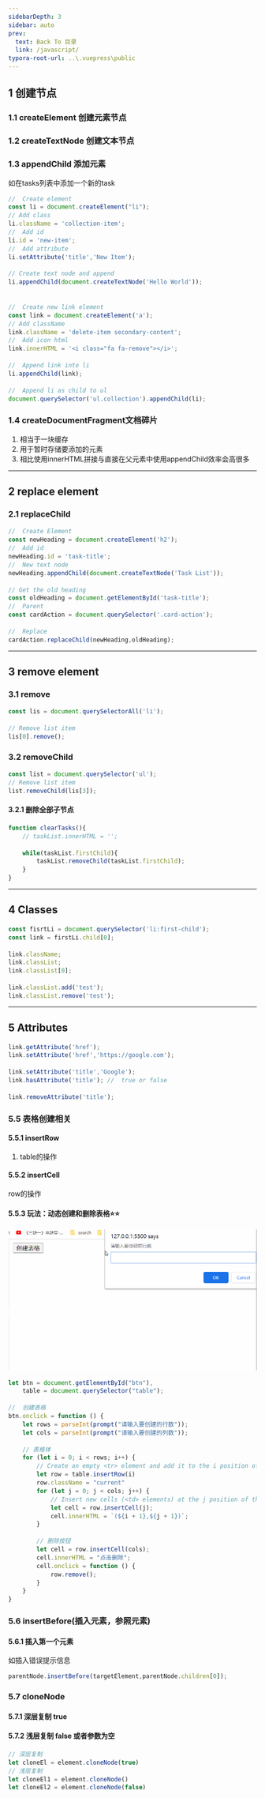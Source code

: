 ```yaml
---
sidebarDepth: 3
sidebar: auto
prev:
  text: Back To 目录
  link: /javascript/
typora-root-url: ..\.vuepress\public
---
```


## 1 创建节点

### 1.1 createElement 创建元素节点

### 1.2 createTextNode 创建文本节点

### 1.3 appendChild 添加元素

如在tasks列表中添加一个新的task

```js
//	Create element
const li = document.createElement("li");
// Add class
li.className = 'collection-item';
//	Add id
li.id = 'new-item';
//	Add attribute
li.setAttribute('title','New Item');

// Create text node and append
li.appendChild(document.createTextNode('Hello World'));


//	Create new link element
const link = document.createElement('a');
// Add className
link.className = 'delete-item secondary-content';
//	Add icon html
link.innerHTML = '<i class="fa fa-remove"></i>';

//	Append link into li
li.appendChild(link);

//	Append li as child to ul
document.querySelector('ul.collection').appendChild(li);
```

### 1.4  createDocumentFragment文档碎片

1. 相当于一块缓存
2. 用于暂时存储要添加的元素
3. 相比使用innerHTML拼接与直接在父元素中使用appendChild效率会高很多



----------





## 2 replace element

### 2.1 replaceChild

```js
//	Create Element
const newHeading = document.createElement('h2');
//	Add id
newHeading.id = 'task-title';
//	New text node
newHeading.appendChild(document.createTextNode('Task List'));

// Get the old heading
const oldHeading = document.getElementById('task-title');
//	Parent
const cardAction = document.querySelector('.card-action');

//	Replace
cardAction.replaceChild(newHeading,oldHeading);
```



---------



## 3 remove element 

### 3.1 remove

```js
const lis = document.querySelectorAll('li');

// Remove list item
lis[0].remove();
```



### 3.2 removeChild

```js
const list = document.querySelector('ul');
// Remove list item
list.removeChild(lis[3]);
```



#### 3.2.1 删除全部子节点

```js
function clearTasks(){
    // taskList.innerHTML = '';
    
    while(taskList.firstChild){
        taskList.removeChild(taskList.firstChild);
    }
}
```





----------



## 4 Classes

```js
const fisrtLi = document.querySelector('li:first-child');
const link = firstLi.child[0];

link.className;
link.classList;
link.classList[0];

link.classList.add('test');
link.classList.remove('test');
```





----------



## 5 Attributes

```js
link.getAttribute('href');
link.setAttribute('href','https://google.com');

link.setAttribute('title','Google');
link.hasAttribute('title');	//	true or false

link.removeAttribute('title');

```



### 5.5 表格创建相关

#### 5.5.1 insertRow

1. table的操作

#### 5.5.2 insertCell

row的操作

#### 5.5.3  玩法：动态创建和删除表格⭐⭐

![](/images/javascript/dynamiccreatetable.gif)

```js
let btn = document.getElementById("btn"),
    table = document.querySelector("table");

//  创建表格
btn.onclick = function () {
    let rows = parseInt(prompt("请输入要创建的行数"));
    let cols = parseInt(prompt("请输入要创建的列数"));

    // 表格体
    for (let i = 0; i < rows; i++) {
        // Create an empty <tr> element and add it to the i position of the table:
        let row = table.insertRow(i)
        row.className = "current"
        for (let j = 0; j < cols; j++) {
            // Insert new cells (<td> elements) at the j position of the "new" <tr> element:
            let cell = row.insertCell(j);
            cell.innerHTML = `(${i + 1},${j + 1})`;
        }
        
        // 删除按钮
        let cell = row.insertCell(cols);
        cell.innerHTML = "点击删除";
        cell.onclick = function () {
            row.remove();
        }
    }
}
```

### 5.6 insertBefore(插入元素，参照元素)

#### 5.6.1  插入第一个元素

如插入错误提示信息

```javascript
parentNode.insertBefore(targetElement,parentNode.children[0]);
```

### 5.7  cloneNode

#### 5.7.1 深层复制 true

#### 5.7.2 浅层复制 false 或者参数为空

```js
// 深层复制
let cloneEl = element.cloneNode(true)
// 浅层复制
let cloneEl1 = element.cloneNode()
let cloneEl2 = element.cloneNode(false)
```

